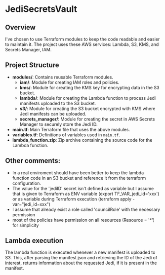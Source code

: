 # JediSecretsVault

## Overview
I've chosen to use Terraform modules to keep the code readable and easier to maintain it.
The project uses these AWS services: Lambda, S3, KMS, and Secrets Manager, IAM.

## Project Structure

- **modules/**: Contains reusable Terraform modules.
  - **iam/**: Module for creating IAM roles and policies.
  - **kms/**: Module for creating the KMS key for encrypting data in the S3 bucket.
  - **lambda/**: Module for creating the Lambda function to process Jedi manifests uploaded to the S3 bucket.
  - **s3/**: Module for creating the S3 bucket encrypted with KMS where Jedi manifests can be uploaded.
  - **secrets_manager/**: Module for creating the secret in AWS Secrets Manager to securely store the Jedi ID.
- **main.tf**: Main Terraform file that uses the above modules.
- **variables.tf**: Definitions of variables used in `main.tf`.
- **lambda_function.zip**: Zip archive containing the source code for the Lambda function.

## Other comments:
- In a real enviroment should have been better to keep the lambda function code in an S3 bucket and reference it from the terraform configuration.
- The value for the 'jediID' secret isn't defined as variable but I assume that is given to Terraform as ENV variable (export  TF_VAR_jedi_id='xxx') or as variable during Terraform execution (terraform apply -var="jedi_id=xxx")
- I assume that already exist a role called 'councilRole' with the necessary permission
- most of the policies have permission on all resources (Resource = '*') for simplicity

## Lambda execution
The lambda function is executed whenever a new manifest is uploaded to S3. This, after parsing the manifest json and retrieving the ID of the Jedi of interest, returns information about the requested Jedi, if it is present in the manifest.